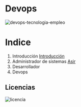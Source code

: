# Devops
![devops-tecnologia-empleo](https://github.com/ArturoKronos/Devops/assets/145538520/e735e8d9-f957-439c-807d-231632629cc3)

# Indice 
1.  Introducción
 [Introducción](https://github.com/ArturoKronos/Devops/edit/main/Introduccion)
2.  Administrador de sistemas
  [Asir](https://github.com/ArturoKronos/Devops/blob/main/Asir.md)
5.  Desarrollador
6.  Devops

## Licencias 
![licencia](https://github.com/ArturoKronos/Devops/assets/145538520/9eb5b395-ba4d-4fa8-afd2-7f7ad494e096)
